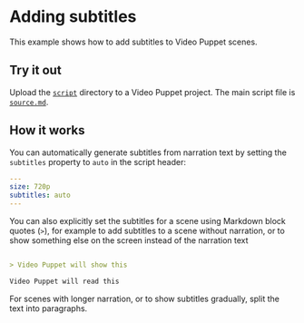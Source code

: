 # Adding subtitles

This example shows how to add subtitles to Video Puppet scenes.

## Try it out

Upload the [`script`](script) directory to a Video Puppet project. The main script file is [`source.md`](script/source.md).

## How it works

You can automatically generate subtitles from narration text by setting the `subtitles` property to `auto` in the script header:

```yml
---
size: 720p
subtitles: auto
---
```

You can also explicitly set the subtitles for a scene using Markdown block quotes (`>`), for example to add subtitles to a scene without narration, or to show something else on the screen instead of the narration text

```md

> Video Puppet will show this 

Video Puppet will read this

```

For scenes with longer narration, or to show subtitles gradually, split the text into paragraphs. 
